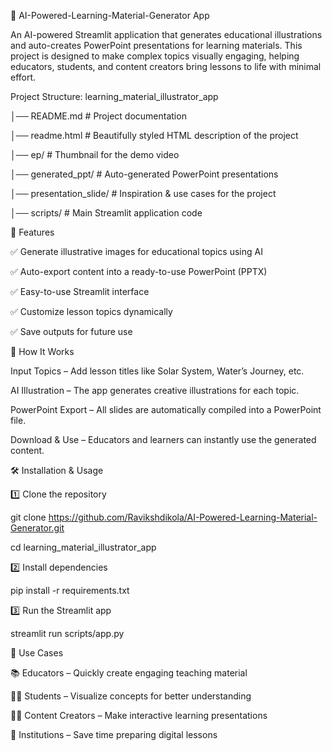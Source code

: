 🎨 AI-Powered-Learning-Material-Generator App

An AI-powered Streamlit application that generates educational illustrations and auto-creates PowerPoint presentations for learning materials. This project is designed to make complex topics visually engaging, helping educators, students, and content creators bring lessons to life with minimal effort.


Project Structure:
learning_material_illustrator_app

│── README.md                # Project documentation  

│── readme.html              # Beautifully styled HTML description of the project  

│── ep/                      # Thumbnail for the demo video  

│── generated_ppt/           # Auto-generated PowerPoint presentations  

│── presentation_slide/      # Inspiration & use cases for the project  

│── scripts/                 # Main Streamlit application code  


🚀 Features

✅ Generate illustrative images for educational topics using AI

✅ Auto-export content into a ready-to-use PowerPoint (PPTX)

✅ Easy-to-use Streamlit interface

✅ Customize lesson topics dynamically

✅ Save outputs for future use


📖 How It Works

Input Topics – Add lesson titles like Solar System, Water’s Journey, etc.

AI Illustration – The app generates creative illustrations for each topic.

PowerPoint Export – All slides are automatically compiled into a PowerPoint file.

Download & Use – Educators and learners can instantly use the generated content.


🛠️ Installation & Usage

1️⃣ Clone the repository

git clone https://github.com/Ravikshdikola/AI-Powered-Learning-Material-Generator.git

cd learning_material_illustrator_app

2️⃣ Install dependencies

pip install -r requirements.txt

3️⃣ Run the Streamlit app

streamlit run scripts/app.py

🌟 Use Cases

📚 Educators – Quickly create engaging teaching material

👩‍🎓 Students – Visualize concepts for better understanding

🧑‍💻 Content Creators – Make interactive learning presentations

🏫 Institutions – Save time preparing digital lessons


